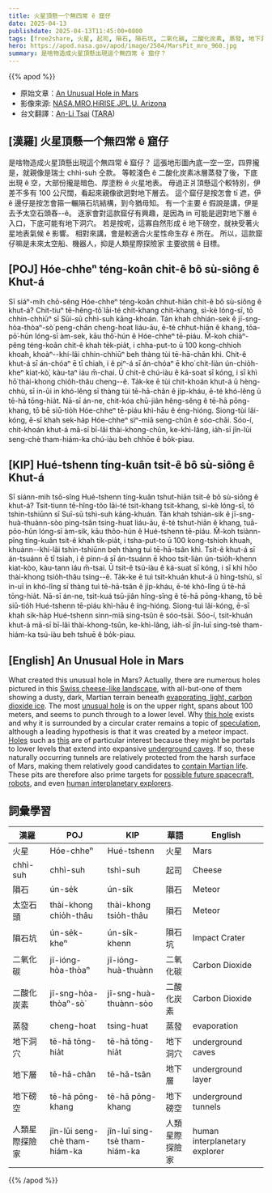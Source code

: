 ```yaml
---
title: 火星頂懸一个無四常 ê 窟仔
date: 2025-04-13
publishdate: 2025-04-13T11:45:00+0800
tags: [free2share, 火星, 起司, 隕石, 隕石坑, 二氧化碳, 二酸化炭素, 蒸發, 地下洞穴, 地下層, 地下磅空, 太空石頭, 人類星際探險家]
hero: https://apod.nasa.gov/apod/image/2504/MarsPit_mro_960.jpg
summary: 是啥物造成火星頂懸出現這个無四常 ê 窟仔？
---
```


{{% apod %}}

- 原始文章：[An Unusual Hole in Mars](https://apod.nasa.gov/apod/ap250413.html)
- 影像來源: [NASA][NASA],[MRO][MRO],[HiRISE][HiRISE],[JPL][JPL],[U. Arizona][U_Arizona]
- 台文翻譯：[An-Li Tsai][An-Li Tsai] ([TARA][TARA])


## [漢羅] 火星頂懸一个無四常 ê 窟仔
是啥物造成火星頂懸出現這个無四常 ê 窟仔？
這張地形圖內底一空一空，四界攏是，就親像是瑞士 chhì-suh 仝款。
等較淺色 ê 二酸化炭素冰層蒸發了後，下底出現 ê 空，大部份攏是暗色、厚塗粉 ê 火星地表。
毋過正爿頂懸這个較特別，伊差不多有 100 公尺闊，看起來親像欲迵對地下層去。
這个窟仔是按怎會 tī 遮，伊 ê 邊仔是按怎會箍一輾隕石坑結構，到今猶毋知。
有一个主要 ê 假說是講，伊是去予太空石頭舂--ê。
逐家會對這款窟仔有興趣，是因為 in 可能是迵對地下層 ê 入口，下底可能有地下洞穴。
若是按呢，這寡自然形成 ê 地下磅空，就袂受著火星地表氣候 ê 影響。
相對來講，會是較適合火星性命生存 ê 所在。
所以，這款窟仔嘛是未來太空船、機器人，抑是人類星際探險家 主要欲揣 ê 目標。

<!--
## [中文] 火星上一個不尋常的洞

是什麼造成了火星上這個不尋常的洞？
事實上，在這張瑞士起司般的地形圖中，有無數個洞，除了一個之外，其餘的洞都展現了火星塵土飛揚、黑暗的地形，其下是正在蒸發的輕質二氧化碳冰層。
最不尋常的洞位於右上方，寬約100米，似乎貫穿至更低的層面。
這個洞的存在原因以及它周圍為何環繞著一個圓形隕石坑，仍然是一個謎團，儘管一個主流假設是它是由隕石撞擊造成的。
像這樣的洞尤其令人感興趣，因為它們可能是通往更低層次的入口，延伸至廣闊的地下洞穴。
如果是這樣，這些自然形成的隧道相對而言不受火星嚴酷地表的影響，因此相對而言是火星生命的理想棲息地。
因此，這些坑洞也是未來太空船、機器人，甚至人類星際探測器的主要目標。

## [英文] An Unusual Hole in Mars

What created this unusual hole in Mars?
Actually, there are numerous holes pictured in this Swiss cheese-like landscape, with all-but-one of them showing a dusty, dark, Martian terrain beneath evaporating, light, carbon dioxide ice.
The most unusual hole is on the upper right, spans about 100 meters, and seems to punch through to a lower level.
Why this hole exists and why it is surrounded by a circular crater remains a topic of speculation, although a leading hypothesis is that it was created by a meteor impact.
Holes such as this are of particular interest because they might be portals to lower levels that extend into expansive underground caves.
If so, these naturally occurring tunnels are relatively protected from the harsh surface of Mars, making them relatively good candidates to contain Martian life.
These pits are therefore also prime targets for possible future spacecraft, robots, and even human interplanetary explorers.


-->

## [POJ] Hóe-chheⁿ téng-koân chit-ê bô sù-siông ê Khut-á
Sī siáⁿ-mih chō-sêng Hóe-chheⁿ téng-koân chhut-hiān chit-ê bô sù-siông ê khut-á?
Chit-tiuⁿ tē-hêng-tô͘ lāi-té chit-khang chit-khang, sì-kè lóng-sī, tō chhin-chhiūⁿ sī Sūi-sū chhì-suh kāng-khoán.
Tán khah chhián-sek ê jī-sng-hòa-thòaⁿ-sò͘ peng-chân cheng-hoat liáu-āu, ē-té chhut-hiān ê khang, tōa-pō͘-hūn lóng-sī àm-sek, kāu thô͘-hún ê Hóe-chheⁿ tē-piáu.
M̄-koh chiàⁿ-pêng téng-koân chit-ê khah te̍k-pia̍t, i chha-put-to ū 100 kong-chhioh khoah, khoàⁿ--khí-lâi chhin-chhiūⁿ beh thàng tùi tē-hā-chân khì.
Chit-ê khut-á sī án-chóaⁿ ē tī chiah, i ê piⁿ-á sī án-chóaⁿ ē kho͘ chit-liàn ún-chio̍h-kheⁿ kiat-kò͘, kàu-taⁿ iáu m̄-chai.
Ū chit-ê chú-iàu ê ká-soat sī kóng, i sī khì hō͘ thài-khong chio̍h-thâu cheng--ê.
Ta̍k-ke ē tùi chit-khoán khut-á ū hèng-chhù, sī in-ūi in khó-lêng sī thàng tùi tē-hā-chân ê ji̍p-kháu, ē-té khó-lêng ū tē-hā tōng-hia̍t.
Nā-sī án-ne, chit-kóa chū-jiân hêng-sêng ê tē-hā pōng-khang, tō bē siū-tio̍h Hóe-chheⁿ tē-piáu khì-hāu ê éng-hióng.
Siong-tùi lâi-kóng, ē-sī khah sek-ha̍p Hóe-chheⁿ sìⁿ-miā seng-chûn ê sóo-chāi.
Sóo-í, chit-khoán khut-á mā-sī bī-lâi thài-khong-chûn, ke-khì-lâng, ia̍h-sī jîn-lūi seng-chè tham-hiám-ka chú-iàu beh chhōe ê bo̍k-piau.

## [KIP] Hué-tshenn tíng-kuân tsit-ê bô sù-siông ê Khut-á
Sī siánn-mih tsō-sîng Hué-tshenn tíng-kuân tshut-hiān tsit-ê bô sù-siông ê khut-á?
Tsit-tiunn tē-hîng-tôo lāi-té tsit-khang tsit-khang, sì-kè lóng-sī, tō tshin-tshiūnn sī Suī-sū tshì-suh kāng-khuán.
Tán khah tshián-sik ê jī-sng-huà-thuànn-sòo ping-tsân tsing-huat liáu-āu, ē-té tshut-hiān ê khang, tuā-pōo-hūn lóng-sī àm-sik, kāu thôo-hún ê Hué-tshenn tē-piáu.
M̄-koh tsiànn-pîng tíng-kuân tsit-ê khah ti̍k-pia̍t, i tsha-put-to ū 100 kong-tshioh khuah, khuànn--khí-lâi tshin-tshiūnn beh thàng tuì tē-hā-tsân khì.
Tsit-ê khut-á sī án-tsuánn ē tī tsiah, i ê pinn-á sī án-tsuánn ē khoo tsit-liàn ún-tsio̍h-khenn kiat-kòo, kàu-tann iáu m̄-tsai.
Ū tsit-ê tsú-iàu ê ká-suat sī kóng, i sī khì hōo thài-khong tsio̍h-thâu tsing--ê.
Ta̍k-ke ē tuì tsit-khuán khut-á ū hìng-tshù, sī in-uī in khó-lîng sī thàng tuì tē-hā-tsân ê ji̍p-kháu, ē-té khó-lîng ū tē-hā tōng-hia̍t.
Nā-sī án-ne, tsit-kuá tsū-jiân hîng-sîng ê tē-hā pōng-khang, tō bē siū-tio̍h Hué-tshenn tē-piáu khì-hāu ê íng-hióng.
Siong-tuì lâi-kóng, ē-sī khah sik-ha̍p Hué-tshenn sìnn-miā sing-tsûn ê sóo-tsāi.
Sóo-í, tsit-khuán khut-á mā-sī bī-lâi thài-khong-tsûn, ke-khì-lâng, ia̍h-sī jîn-luī sing-tsè tham-hiám-ka tsú-iàu beh tshuē ê bo̍k-piau.

## [English] An Unusual Hole in Mars

What created this unusual hole in Mars?
Actually, there are numerous holes pictured in this [Swiss cheese-like landscape][Swiss_cheese_like_landscape], with all-but-one of them showing a dusty, dark, Martian terrain beneath [evaporating, light, carbon dioxide ice][evaporating_light_carbon_dioxide_ice].
The most [unusual hole][unusual_hole] is on the upper right, spans about 100 meters, and seems to punch through to a lower level.
Why [this hole][this_hole] exists and why it is surrounded by a circular crater remains a topic of [speculation][speculation], although a leading hypothesis is that it was created by a meteor impact.
[Holes][Holes] such as [this][this] are of particular interest because they might be portals to lower levels that extend into expansive [underground caves][underground_caves].
If so, these naturally occurring tunnels are relatively protected from the harsh surface of Mars, making them relatively good candidates to [contain Martian life][contain_Martian_life].
These pits are therefore also prime targets for [possible future spacecraft, robots][possible_future_spacecraft_robots], and even [human interplanetary explorers][human_interplanetary_explorers].


## 詞彙學習
|漢羅|POJ|KIP|華語|English|
|-|-|-|-|-|
| 火星 | Hóe-chheⁿ | Hué-tshenn | 火星 | Mars |
| chhì-suh | chhì-suh | tshì-suh | 起司 | Cheese |
| 隕石 | ún-se̍k | ún-si̍k | 隕石 | Meteor |
| 太空石頭 | thài-khong chio̍h-thâu | thài-khong tsio̍h-thâu | 隕石 | Meteor |
| 隕石坑 | ún-se̍k-kheⁿ | ún-si̍k-khenn | 隕石坑 | Impact Crater |
| 二氧化碳 | jī-ióng-hòa-thòaⁿ | jī-ióng-huà-thuànn | 二氧化碳 | Carbon Dioxide |
| 二酸化炭素 | jī-sng-hòa-thòaⁿ-sò͘ | jī-sng-huà-thuànn-sòo | 二酸化炭素 | Carbon Dioxide |
| 蒸發 | cheng-hoat | tsing-huat | 蒸發 | evaporation |
| 地下洞穴 | tē-hā tōng-hia̍t | tē-hā tōng-hia̍t | 地下洞穴 | underground caves |
| 地下層 | tē-hā-chân | tē-hā-tsân | 地下層 | underground layer |
| 地下磅空 | tē-hā pōng-khang | tē-hā pōng-khang | 地下磅空 | underground tunnels |
| 人類星際探險家 | jîn-lūi seng-chè tham-hiám-ka | jîn-luī sing-tsè tham-hiám-ka | 人類星際探險家 | human interplanetary explorer |


{{% /apod %}}

[An-Li Tsai]: mailto:thianbun.taigi@gmail.com
[TARA]: https://tara.tw

[Copyright]: https://apod.nasa.gov/apod/fap/lib/about_apod.html#srapply
[License3]: https://creativecommons.org/licenses/by-nc-nd/3.0/
[License2]:https://creativecommons.org/licenses/by-nc-nd/2.0/
[NASA]:https://www.nasa.gov/

[Swiss_cheese_like_landscape]:https://apod.nasa.gov/apod/ap010327.html
[evaporating_light_carbon_dioxide_ice]:https://www.youtube.com/watch?v=WABthlGTy74
[unusual_hole]:https://apod.nasa.gov/apod/ap200301.html
[this_hole]:https://www.nasa.gov/image-feature/jpl/pia21636/a-south-polar-pit-or-an-impact-crater
[speculation]:http://www.lifeinthedoglane.com/wp-content/uploads/2013/03/puppy-head-tilt.jpg
[Holes]:https://apod.nasa.gov/apod/ap070528.html
[this]:https://apod.nasa.gov/apod/ap070928.html
[underground_caves]:https://2015.spaceappschallenge.org/project/lavamatic/
[contain_Martian_life]:https://phys.org/news/2024-11-volcanic-caves-advances-life-mars.html
[possible_future_spacecraft_robots]:https://science.nasa.gov/planetary-science/programs/mars-exploration/
[human_interplanetary_explorers]:http://en.wikipedia.org/wiki/The_Martian_Chronicles
[radio_center]:https://apod.nasa.gov/apod/ap250414.html

[MRO]:https://science.nasa.gov/mission/mars-reconnaissance-orbiter/
[HiRISE]:https://www.uahirise.org/epo/about/
[JPL]:http://www.jpl.nasa.gov/
[U_Arizona]:http://hirise.lpl.arizona.edu/